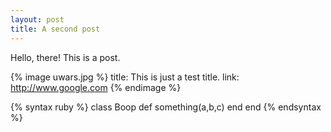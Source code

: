 ```yaml
---
layout: post
title: A second post
---
```

Hello, there! This is a post.

{% image uwars.jpg %}
  title: This is just a test title.
  link: http://www.google.com
{% endimage %}

{% syntax ruby %}
class Boop
  def something(a,b,c)
  end
end
{% endsyntax %}
